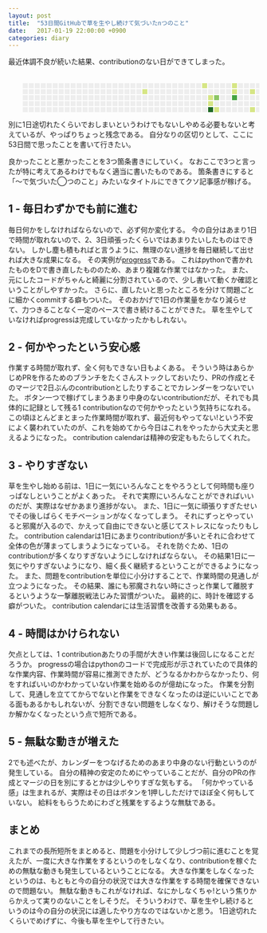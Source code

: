 ```yaml
---
layout: post
title:  "53日間GitHubで草を生やし続けて気づいたnつのこと"
date:   2017-01-19 22:00:00 +0900
categories: diary
---
```


最近体調不良が続いた結果、contributionのない日ができてしまった。

<svg width="676" height="104" class="js-calendar-graph-svg">
  <g transform="translate(16, 20)">
      <g transform="translate(0, 0)">
          <rect class="day" width="10" height="10" x="13" y="0" fill="#eeeeee" data-count="0" data-date="2016-01-17"></rect>
          <rect class="day" width="10" height="10" x="13" y="12" fill="#eeeeee" data-count="0" data-date="2016-01-18"></rect>
          <rect class="day" width="10" height="10" x="13" y="24" fill="#eeeeee" data-count="0" data-date="2016-01-19"></rect>
          <rect class="day" width="10" height="10" x="13" y="36" fill="#eeeeee" data-count="0" data-date="2016-01-20"></rect>
          <rect class="day" width="10" height="10" x="13" y="48" fill="#eeeeee" data-count="0" data-date="2016-01-21"></rect>
          <rect class="day" width="10" height="10" x="13" y="60" fill="#eeeeee" data-count="0" data-date="2016-01-22"></rect>
          <rect class="day" width="10" height="10" x="13" y="72" fill="#eeeeee" data-count="0" data-date="2016-01-23"></rect>
      </g>
      <g transform="translate(13, 0)">
          <rect class="day" width="10" height="10" x="12" y="0" fill="#eeeeee" data-count="0" data-date="2016-01-24"></rect>
          <rect class="day" width="10" height="10" x="12" y="12" fill="#eeeeee" data-count="0" data-date="2016-01-25"></rect>
          <rect class="day" width="10" height="10" x="12" y="24" fill="#eeeeee" data-count="0" data-date="2016-01-26"></rect>
          <rect class="day" width="10" height="10" x="12" y="36" fill="#eeeeee" data-count="0" data-date="2016-01-27"></rect>
          <rect class="day" width="10" height="10" x="12" y="48" fill="#eeeeee" data-count="0" data-date="2016-01-28"></rect>
          <rect class="day" width="10" height="10" x="12" y="60" fill="#eeeeee" data-count="0" data-date="2016-01-29"></rect>
          <rect class="day" width="10" height="10" x="12" y="72" fill="#eeeeee" data-count="0" data-date="2016-01-30"></rect>
      </g>
      <g transform="translate(26, 0)">
          <rect class="day" width="10" height="10" x="11" y="0" fill="#eeeeee" data-count="0" data-date="2016-01-31"></rect>
          <rect class="day" width="10" height="10" x="11" y="12" fill="#eeeeee" data-count="0" data-date="2016-02-01"></rect>
          <rect class="day" width="10" height="10" x="11" y="24" fill="#eeeeee" data-count="0" data-date="2016-02-02"></rect>
          <rect class="day" width="10" height="10" x="11" y="36" fill="#eeeeee" data-count="0" data-date="2016-02-03"></rect>
          <rect class="day" width="10" height="10" x="11" y="48" fill="#eeeeee" data-count="0" data-date="2016-02-04"></rect>
          <rect class="day" width="10" height="10" x="11" y="60" fill="#eeeeee" data-count="0" data-date="2016-02-05"></rect>
          <rect class="day" width="10" height="10" x="11" y="72" fill="#eeeeee" data-count="0" data-date="2016-02-06"></rect>
      </g>
      <g transform="translate(39, 0)">
          <rect class="day" width="10" height="10" x="10" y="0" fill="#eeeeee" data-count="0" data-date="2016-02-07"></rect>
          <rect class="day" width="10" height="10" x="10" y="12" fill="#eeeeee" data-count="0" data-date="2016-02-08"></rect>
          <rect class="day" width="10" height="10" x="10" y="24" fill="#eeeeee" data-count="0" data-date="2016-02-09"></rect>
          <rect class="day" width="10" height="10" x="10" y="36" fill="#eeeeee" data-count="0" data-date="2016-02-10"></rect>
          <rect class="day" width="10" height="10" x="10" y="48" fill="#eeeeee" data-count="0" data-date="2016-02-11"></rect>
          <rect class="day" width="10" height="10" x="10" y="60" fill="#eeeeee" data-count="0" data-date="2016-02-12"></rect>
          <rect class="day" width="10" height="10" x="10" y="72" fill="#eeeeee" data-count="0" data-date="2016-02-13"></rect>
      </g>
      <g transform="translate(52, 0)">
          <rect class="day" width="10" height="10" x="9" y="0" fill="#eeeeee" data-count="0" data-date="2016-02-14"></rect>
          <rect class="day" width="10" height="10" x="9" y="12" fill="#eeeeee" data-count="0" data-date="2016-02-15"></rect>
          <rect class="day" width="10" height="10" x="9" y="24" fill="#eeeeee" data-count="0" data-date="2016-02-16"></rect>
          <rect class="day" width="10" height="10" x="9" y="36" fill="#eeeeee" data-count="0" data-date="2016-02-17"></rect>
          <rect class="day" width="10" height="10" x="9" y="48" fill="#eeeeee" data-count="0" data-date="2016-02-18"></rect>
          <rect class="day" width="10" height="10" x="9" y="60" fill="#eeeeee" data-count="0" data-date="2016-02-19"></rect>
          <rect class="day" width="10" height="10" x="9" y="72" fill="#eeeeee" data-count="0" data-date="2016-02-20"></rect>
      </g>
      <g transform="translate(65, 0)">
          <rect class="day" width="10" height="10" x="8" y="0" fill="#eeeeee" data-count="0" data-date="2016-02-21"></rect>
          <rect class="day" width="10" height="10" x="8" y="12" fill="#eeeeee" data-count="0" data-date="2016-02-22"></rect>
          <rect class="day" width="10" height="10" x="8" y="24" fill="#eeeeee" data-count="0" data-date="2016-02-23"></rect>
          <rect class="day" width="10" height="10" x="8" y="36" fill="#eeeeee" data-count="0" data-date="2016-02-24"></rect>
          <rect class="day" width="10" height="10" x="8" y="48" fill="#eeeeee" data-count="0" data-date="2016-02-25"></rect>
          <rect class="day" width="10" height="10" x="8" y="60" fill="#eeeeee" data-count="0" data-date="2016-02-26"></rect>
          <rect class="day" width="10" height="10" x="8" y="72" fill="#eeeeee" data-count="0" data-date="2016-02-27"></rect>
      </g>
      <g transform="translate(78, 0)">
          <rect class="day" width="10" height="10" x="7" y="0" fill="#eeeeee" data-count="0" data-date="2016-02-28"></rect>
          <rect class="day" width="10" height="10" x="7" y="12" fill="#eeeeee" data-count="0" data-date="2016-02-29"></rect>
          <rect class="day" width="10" height="10" x="7" y="24" fill="#eeeeee" data-count="0" data-date="2016-03-01"></rect>
          <rect class="day" width="10" height="10" x="7" y="36" fill="#eeeeee" data-count="0" data-date="2016-03-02"></rect>
          <rect class="day" width="10" height="10" x="7" y="48" fill="#eeeeee" data-count="0" data-date="2016-03-03"></rect>
          <rect class="day" width="10" height="10" x="7" y="60" fill="#eeeeee" data-count="0" data-date="2016-03-04"></rect>
          <rect class="day" width="10" height="10" x="7" y="72" fill="#eeeeee" data-count="0" data-date="2016-03-05"></rect>
      </g>
      <g transform="translate(91, 0)">
          <rect class="day" width="10" height="10" x="6" y="0" fill="#eeeeee" data-count="0" data-date="2016-03-06"></rect>
          <rect class="day" width="10" height="10" x="6" y="12" fill="#eeeeee" data-count="0" data-date="2016-03-07"></rect>
          <rect class="day" width="10" height="10" x="6" y="24" fill="#eeeeee" data-count="0" data-date="2016-03-08"></rect>
          <rect class="day" width="10" height="10" x="6" y="36" fill="#eeeeee" data-count="0" data-date="2016-03-09"></rect>
          <rect class="day" width="10" height="10" x="6" y="48" fill="#eeeeee" data-count="0" data-date="2016-03-10"></rect>
          <rect class="day" width="10" height="10" x="6" y="60" fill="#eeeeee" data-count="0" data-date="2016-03-11"></rect>
          <rect class="day" width="10" height="10" x="6" y="72" fill="#eeeeee" data-count="0" data-date="2016-03-12"></rect>
      </g>
      <g transform="translate(104, 0)">
          <rect class="day" width="10" height="10" x="5" y="0" fill="#eeeeee" data-count="0" data-date="2016-03-13"></rect>
          <rect class="day" width="10" height="10" x="5" y="12" fill="#eeeeee" data-count="0" data-date="2016-03-14"></rect>
          <rect class="day" width="10" height="10" x="5" y="24" fill="#eeeeee" data-count="0" data-date="2016-03-15"></rect>
          <rect class="day" width="10" height="10" x="5" y="36" fill="#eeeeee" data-count="0" data-date="2016-03-16"></rect>
          <rect class="day" width="10" height="10" x="5" y="48" fill="#eeeeee" data-count="0" data-date="2016-03-17"></rect>
          <rect class="day" width="10" height="10" x="5" y="60" fill="#eeeeee" data-count="0" data-date="2016-03-18"></rect>
          <rect class="day" width="10" height="10" x="5" y="72" fill="#eeeeee" data-count="0" data-date="2016-03-19"></rect>
      </g>
      <g transform="translate(117, 0)">
          <rect class="day" width="10" height="10" x="4" y="0" fill="#eeeeee" data-count="0" data-date="2016-03-20"></rect>
          <rect class="day" width="10" height="10" x="4" y="12" fill="#eeeeee" data-count="0" data-date="2016-03-21"></rect>
          <rect class="day" width="10" height="10" x="4" y="24" fill="#eeeeee" data-count="0" data-date="2016-03-22"></rect>
          <rect class="day" width="10" height="10" x="4" y="36" fill="#eeeeee" data-count="0" data-date="2016-03-23"></rect>
          <rect class="day" width="10" height="10" x="4" y="48" fill="#eeeeee" data-count="0" data-date="2016-03-24"></rect>
          <rect class="day" width="10" height="10" x="4" y="60" fill="#eeeeee" data-count="0" data-date="2016-03-25"></rect>
          <rect class="day" width="10" height="10" x="4" y="72" fill="#eeeeee" data-count="0" data-date="2016-03-26"></rect>
      </g>
      <g transform="translate(130, 0)">
          <rect class="day" width="10" height="10" x="3" y="0" fill="#eeeeee" data-count="0" data-date="2016-03-27"></rect>
          <rect class="day" width="10" height="10" x="3" y="12" fill="#eeeeee" data-count="0" data-date="2016-03-28"></rect>
          <rect class="day" width="10" height="10" x="3" y="24" fill="#eeeeee" data-count="0" data-date="2016-03-29"></rect>
          <rect class="day" width="10" height="10" x="3" y="36" fill="#eeeeee" data-count="0" data-date="2016-03-30"></rect>
          <rect class="day" width="10" height="10" x="3" y="48" fill="#eeeeee" data-count="0" data-date="2016-03-31"></rect>
          <rect class="day" width="10" height="10" x="3" y="60" fill="#eeeeee" data-count="0" data-date="2016-04-01"></rect>
          <rect class="day" width="10" height="10" x="3" y="72" fill="#eeeeee" data-count="0" data-date="2016-04-02"></rect>
      </g>
      <g transform="translate(143, 0)">
          <rect class="day" width="10" height="10" x="2" y="0" fill="#eeeeee" data-count="0" data-date="2016-04-03"></rect>
          <rect class="day" width="10" height="10" x="2" y="12" fill="#eeeeee" data-count="0" data-date="2016-04-04"></rect>
          <rect class="day" width="10" height="10" x="2" y="24" fill="#eeeeee" data-count="0" data-date="2016-04-05"></rect>
          <rect class="day" width="10" height="10" x="2" y="36" fill="#eeeeee" data-count="0" data-date="2016-04-06"></rect>
          <rect class="day" width="10" height="10" x="2" y="48" fill="#eeeeee" data-count="0" data-date="2016-04-07"></rect>
          <rect class="day" width="10" height="10" x="2" y="60" fill="#eeeeee" data-count="0" data-date="2016-04-08"></rect>
          <rect class="day" width="10" height="10" x="2" y="72" fill="#eeeeee" data-count="0" data-date="2016-04-09"></rect>
      </g>
      <g transform="translate(156, 0)">
          <rect class="day" width="10" height="10" x="1" y="0" fill="#eeeeee" data-count="0" data-date="2016-04-10"></rect>
          <rect class="day" width="10" height="10" x="1" y="12" fill="#eeeeee" data-count="0" data-date="2016-04-11"></rect>
          <rect class="day" width="10" height="10" x="1" y="24" fill="#eeeeee" data-count="0" data-date="2016-04-12"></rect>
          <rect class="day" width="10" height="10" x="1" y="36" fill="#eeeeee" data-count="0" data-date="2016-04-13"></rect>
          <rect class="day" width="10" height="10" x="1" y="48" fill="#eeeeee" data-count="0" data-date="2016-04-14"></rect>
          <rect class="day" width="10" height="10" x="1" y="60" fill="#eeeeee" data-count="0" data-date="2016-04-15"></rect>
          <rect class="day" width="10" height="10" x="1" y="72" fill="#eeeeee" data-count="0" data-date="2016-04-16"></rect>
      </g>
      <g transform="translate(169, 0)">
          <rect class="day" width="10" height="10" x="0" y="0" fill="#eeeeee" data-count="0" data-date="2016-04-17"></rect>
          <rect class="day" width="10" height="10" x="0" y="12" fill="#eeeeee" data-count="0" data-date="2016-04-18"></rect>
          <rect class="day" width="10" height="10" x="0" y="24" fill="#eeeeee" data-count="0" data-date="2016-04-19"></rect>
          <rect class="day" width="10" height="10" x="0" y="36" fill="#eeeeee" data-count="0" data-date="2016-04-20"></rect>
          <rect class="day" width="10" height="10" x="0" y="48" fill="#eeeeee" data-count="0" data-date="2016-04-21"></rect>
          <rect class="day" width="10" height="10" x="0" y="60" fill="#eeeeee" data-count="0" data-date="2016-04-22"></rect>
          <rect class="day" width="10" height="10" x="0" y="72" fill="#eeeeee" data-count="0" data-date="2016-04-23"></rect>
      </g>
      <g transform="translate(182, 0)">
          <rect class="day" width="10" height="10" x="-1" y="0" fill="#eeeeee" data-count="0" data-date="2016-04-24"></rect>
          <rect class="day" width="10" height="10" x="-1" y="12" fill="#eeeeee" data-count="0" data-date="2016-04-25"></rect>
          <rect class="day" width="10" height="10" x="-1" y="24" fill="#eeeeee" data-count="0" data-date="2016-04-26"></rect>
          <rect class="day" width="10" height="10" x="-1" y="36" fill="#eeeeee" data-count="0" data-date="2016-04-27"></rect>
          <rect class="day" width="10" height="10" x="-1" y="48" fill="#eeeeee" data-count="0" data-date="2016-04-28"></rect>
          <rect class="day" width="10" height="10" x="-1" y="60" fill="#eeeeee" data-count="0" data-date="2016-04-29"></rect>
          <rect class="day" width="10" height="10" x="-1" y="72" fill="#eeeeee" data-count="0" data-date="2016-04-30"></rect>
      </g>
      <g transform="translate(195, 0)">
          <rect class="day" width="10" height="10" x="-2" y="0" fill="#eeeeee" data-count="0" data-date="2016-05-01"></rect>
          <rect class="day" width="10" height="10" x="-2" y="12" fill="#eeeeee" data-count="0" data-date="2016-05-02"></rect>
          <rect class="day" width="10" height="10" x="-2" y="24" fill="#eeeeee" data-count="0" data-date="2016-05-03"></rect>
          <rect class="day" width="10" height="10" x="-2" y="36" fill="#eeeeee" data-count="0" data-date="2016-05-04"></rect>
          <rect class="day" width="10" height="10" x="-2" y="48" fill="#eeeeee" data-count="0" data-date="2016-05-05"></rect>
          <rect class="day" width="10" height="10" x="-2" y="60" fill="#eeeeee" data-count="0" data-date="2016-05-06"></rect>
          <rect class="day" width="10" height="10" x="-2" y="72" fill="#eeeeee" data-count="0" data-date="2016-05-07"></rect>
      </g>
      <g transform="translate(208, 0)">
          <rect class="day" width="10" height="10" x="-3" y="0" fill="#eeeeee" data-count="0" data-date="2016-05-08"></rect>
          <rect class="day" width="10" height="10" x="-3" y="12" fill="#eeeeee" data-count="0" data-date="2016-05-09"></rect>
          <rect class="day" width="10" height="10" x="-3" y="24" fill="#eeeeee" data-count="0" data-date="2016-05-10"></rect>
          <rect class="day" width="10" height="10" x="-3" y="36" fill="#eeeeee" data-count="0" data-date="2016-05-11"></rect>
          <rect class="day" width="10" height="10" x="-3" y="48" fill="#eeeeee" data-count="0" data-date="2016-05-12"></rect>
          <rect class="day" width="10" height="10" x="-3" y="60" fill="#eeeeee" data-count="0" data-date="2016-05-13"></rect>
          <rect class="day" width="10" height="10" x="-3" y="72" fill="#eeeeee" data-count="0" data-date="2016-05-14"></rect>
      </g>
      <g transform="translate(221, 0)">
          <rect class="day" width="10" height="10" x="-4" y="0" fill="#eeeeee" data-count="0" data-date="2016-05-15"></rect>
          <rect class="day" width="10" height="10" x="-4" y="12" fill="#eeeeee" data-count="0" data-date="2016-05-16"></rect>
          <rect class="day" width="10" height="10" x="-4" y="24" fill="#eeeeee" data-count="0" data-date="2016-05-17"></rect>
          <rect class="day" width="10" height="10" x="-4" y="36" fill="#eeeeee" data-count="0" data-date="2016-05-18"></rect>
          <rect class="day" width="10" height="10" x="-4" y="48" fill="#eeeeee" data-count="0" data-date="2016-05-19"></rect>
          <rect class="day" width="10" height="10" x="-4" y="60" fill="#eeeeee" data-count="0" data-date="2016-05-20"></rect>
          <rect class="day" width="10" height="10" x="-4" y="72" fill="#eeeeee" data-count="0" data-date="2016-05-21"></rect>
      </g>
      <g transform="translate(234, 0)">
          <rect class="day" width="10" height="10" x="-5" y="0" fill="#eeeeee" data-count="0" data-date="2016-05-22"></rect>
          <rect class="day" width="10" height="10" x="-5" y="12" fill="#eeeeee" data-count="0" data-date="2016-05-23"></rect>
          <rect class="day" width="10" height="10" x="-5" y="24" fill="#eeeeee" data-count="0" data-date="2016-05-24"></rect>
          <rect class="day" width="10" height="10" x="-5" y="36" fill="#eeeeee" data-count="0" data-date="2016-05-25"></rect>
          <rect class="day" width="10" height="10" x="-5" y="48" fill="#eeeeee" data-count="0" data-date="2016-05-26"></rect>
          <rect class="day" width="10" height="10" x="-5" y="60" fill="#eeeeee" data-count="0" data-date="2016-05-27"></rect>
          <rect class="day" width="10" height="10" x="-5" y="72" fill="#eeeeee" data-count="0" data-date="2016-05-28"></rect>
      </g>
      <g transform="translate(247, 0)">
          <rect class="day" width="10" height="10" x="-6" y="0" fill="#eeeeee" data-count="0" data-date="2016-05-29"></rect>
          <rect class="day" width="10" height="10" x="-6" y="12" fill="#eeeeee" data-count="0" data-date="2016-05-30"></rect>
          <rect class="day" width="10" height="10" x="-6" y="24" fill="#eeeeee" data-count="0" data-date="2016-05-31"></rect>
          <rect class="day" width="10" height="10" x="-6" y="36" fill="#eeeeee" data-count="0" data-date="2016-06-01"></rect>
          <rect class="day" width="10" height="10" x="-6" y="48" fill="#eeeeee" data-count="0" data-date="2016-06-02"></rect>
          <rect class="day" width="10" height="10" x="-6" y="60" fill="#eeeeee" data-count="0" data-date="2016-06-03"></rect>
          <rect class="day" width="10" height="10" x="-6" y="72" fill="#eeeeee" data-count="0" data-date="2016-06-04"></rect>
      </g>
      <g transform="translate(260, 0)">
          <rect class="day" width="10" height="10" x="-7" y="0" fill="#eeeeee" data-count="0" data-date="2016-06-05"></rect>
          <rect class="day" width="10" height="10" x="-7" y="12" fill="#d6e685" data-count="2" data-date="2016-06-06"></rect>
          <rect class="day" width="10" height="10" x="-7" y="24" fill="#eeeeee" data-count="0" data-date="2016-06-07"></rect>
          <rect class="day" width="10" height="10" x="-7" y="36" fill="#eeeeee" data-count="0" data-date="2016-06-08"></rect>
          <rect class="day" width="10" height="10" x="-7" y="48" fill="#eeeeee" data-count="0" data-date="2016-06-09"></rect>
          <rect class="day" width="10" height="10" x="-7" y="60" fill="#eeeeee" data-count="0" data-date="2016-06-10"></rect>
          <rect class="day" width="10" height="10" x="-7" y="72" fill="#eeeeee" data-count="0" data-date="2016-06-11"></rect>
      </g>
      <g transform="translate(273, 0)">
          <rect class="day" width="10" height="10" x="-8" y="0" fill="#eeeeee" data-count="0" data-date="2016-06-12"></rect>
          <rect class="day" width="10" height="10" x="-8" y="12" fill="#eeeeee" data-count="0" data-date="2016-06-13"></rect>
          <rect class="day" width="10" height="10" x="-8" y="24" fill="#eeeeee" data-count="0" data-date="2016-06-14"></rect>
          <rect class="day" width="10" height="10" x="-8" y="36" fill="#eeeeee" data-count="0" data-date="2016-06-15"></rect>
          <rect class="day" width="10" height="10" x="-8" y="48" fill="#eeeeee" data-count="0" data-date="2016-06-16"></rect>
          <rect class="day" width="10" height="10" x="-8" y="60" fill="#eeeeee" data-count="0" data-date="2016-06-17"></rect>
          <rect class="day" width="10" height="10" x="-8" y="72" fill="#eeeeee" data-count="0" data-date="2016-06-18"></rect>
      </g>
      <g transform="translate(286, 0)">
          <rect class="day" width="10" height="10" x="-9" y="0" fill="#eeeeee" data-count="0" data-date="2016-06-19"></rect>
          <rect class="day" width="10" height="10" x="-9" y="12" fill="#eeeeee" data-count="0" data-date="2016-06-20"></rect>
          <rect class="day" width="10" height="10" x="-9" y="24" fill="#eeeeee" data-count="0" data-date="2016-06-21"></rect>
          <rect class="day" width="10" height="10" x="-9" y="36" fill="#eeeeee" data-count="0" data-date="2016-06-22"></rect>
          <rect class="day" width="10" height="10" x="-9" y="48" fill="#eeeeee" data-count="0" data-date="2016-06-23"></rect>
          <rect class="day" width="10" height="10" x="-9" y="60" fill="#eeeeee" data-count="0" data-date="2016-06-24"></rect>
          <rect class="day" width="10" height="10" x="-9" y="72" fill="#eeeeee" data-count="0" data-date="2016-06-25"></rect>
      </g>
      <g transform="translate(299, 0)">
          <rect class="day" width="10" height="10" x="-10" y="0" fill="#eeeeee" data-count="0" data-date="2016-06-26"></rect>
          <rect class="day" width="10" height="10" x="-10" y="12" fill="#eeeeee" data-count="0" data-date="2016-06-27"></rect>
          <rect class="day" width="10" height="10" x="-10" y="24" fill="#eeeeee" data-count="0" data-date="2016-06-28"></rect>
          <rect class="day" width="10" height="10" x="-10" y="36" fill="#eeeeee" data-count="0" data-date="2016-06-29"></rect>
          <rect class="day" width="10" height="10" x="-10" y="48" fill="#eeeeee" data-count="0" data-date="2016-06-30"></rect>
          <rect class="day" width="10" height="10" x="-10" y="60" fill="#eeeeee" data-count="0" data-date="2016-07-01"></rect>
          <rect class="day" width="10" height="10" x="-10" y="72" fill="#eeeeee" data-count="0" data-date="2016-07-02"></rect>
      </g>
      <g transform="translate(312, 0)">
          <rect class="day" width="10" height="10" x="-11" y="0" fill="#eeeeee" data-count="0" data-date="2016-07-03"></rect>
          <rect class="day" width="10" height="10" x="-11" y="12" fill="#eeeeee" data-count="0" data-date="2016-07-04"></rect>
          <rect class="day" width="10" height="10" x="-11" y="24" fill="#eeeeee" data-count="0" data-date="2016-07-05"></rect>
          <rect class="day" width="10" height="10" x="-11" y="36" fill="#eeeeee" data-count="0" data-date="2016-07-06"></rect>
          <rect class="day" width="10" height="10" x="-11" y="48" fill="#eeeeee" data-count="0" data-date="2016-07-07"></rect>
          <rect class="day" width="10" height="10" x="-11" y="60" fill="#eeeeee" data-count="0" data-date="2016-07-08"></rect>
          <rect class="day" width="10" height="10" x="-11" y="72" fill="#eeeeee" data-count="0" data-date="2016-07-09"></rect>
      </g>
      <g transform="translate(325, 0)">
          <rect class="day" width="10" height="10" x="-12" y="0" fill="#eeeeee" data-count="0" data-date="2016-07-10"></rect>
          <rect class="day" width="10" height="10" x="-12" y="12" fill="#eeeeee" data-count="0" data-date="2016-07-11"></rect>
          <rect class="day" width="10" height="10" x="-12" y="24" fill="#eeeeee" data-count="0" data-date="2016-07-12"></rect>
          <rect class="day" width="10" height="10" x="-12" y="36" fill="#eeeeee" data-count="0" data-date="2016-07-13"></rect>
          <rect class="day" width="10" height="10" x="-12" y="48" fill="#eeeeee" data-count="0" data-date="2016-07-14"></rect>
          <rect class="day" width="10" height="10" x="-12" y="60" fill="#eeeeee" data-count="0" data-date="2016-07-15"></rect>
          <rect class="day" width="10" height="10" x="-12" y="72" fill="#eeeeee" data-count="0" data-date="2016-07-16"></rect>
      </g>
      <g transform="translate(338, 0)">
          <rect class="day" width="10" height="10" x="-13" y="0" fill="#eeeeee" data-count="0" data-date="2016-07-17"></rect>
          <rect class="day" width="10" height="10" x="-13" y="12" fill="#eeeeee" data-count="0" data-date="2016-07-18"></rect>
          <rect class="day" width="10" height="10" x="-13" y="24" fill="#eeeeee" data-count="0" data-date="2016-07-19"></rect>
          <rect class="day" width="10" height="10" x="-13" y="36" fill="#eeeeee" data-count="0" data-date="2016-07-20"></rect>
          <rect class="day" width="10" height="10" x="-13" y="48" fill="#eeeeee" data-count="0" data-date="2016-07-21"></rect>
          <rect class="day" width="10" height="10" x="-13" y="60" fill="#eeeeee" data-count="0" data-date="2016-07-22"></rect>
          <rect class="day" width="10" height="10" x="-13" y="72" fill="#eeeeee" data-count="0" data-date="2016-07-23"></rect>
      </g>
      <g transform="translate(351, 0)">
          <rect class="day" width="10" height="10" x="-14" y="0" fill="#eeeeee" data-count="0" data-date="2016-07-24"></rect>
          <rect class="day" width="10" height="10" x="-14" y="12" fill="#eeeeee" data-count="0" data-date="2016-07-25"></rect>
          <rect class="day" width="10" height="10" x="-14" y="24" fill="#eeeeee" data-count="0" data-date="2016-07-26"></rect>
          <rect class="day" width="10" height="10" x="-14" y="36" fill="#eeeeee" data-count="0" data-date="2016-07-27"></rect>
          <rect class="day" width="10" height="10" x="-14" y="48" fill="#eeeeee" data-count="0" data-date="2016-07-28"></rect>
          <rect class="day" width="10" height="10" x="-14" y="60" fill="#eeeeee" data-count="0" data-date="2016-07-29"></rect>
          <rect class="day" width="10" height="10" x="-14" y="72" fill="#eeeeee" data-count="0" data-date="2016-07-30"></rect>
      </g>
      <g transform="translate(364, 0)">
          <rect class="day" width="10" height="10" x="-15" y="0" fill="#eeeeee" data-count="0" data-date="2016-07-31"></rect>
          <rect class="day" width="10" height="10" x="-15" y="12" fill="#eeeeee" data-count="0" data-date="2016-08-01"></rect>
          <rect class="day" width="10" height="10" x="-15" y="24" fill="#eeeeee" data-count="0" data-date="2016-08-02"></rect>
          <rect class="day" width="10" height="10" x="-15" y="36" fill="#eeeeee" data-count="0" data-date="2016-08-03"></rect>
          <rect class="day" width="10" height="10" x="-15" y="48" fill="#eeeeee" data-count="0" data-date="2016-08-04"></rect>
          <rect class="day" width="10" height="10" x="-15" y="60" fill="#eeeeee" data-count="0" data-date="2016-08-05"></rect>
          <rect class="day" width="10" height="10" x="-15" y="72" fill="#eeeeee" data-count="0" data-date="2016-08-06"></rect>
      </g>
      <g transform="translate(377, 0)">
          <rect class="day" width="10" height="10" x="-16" y="0" fill="#eeeeee" data-count="0" data-date="2016-08-07"></rect>
          <rect class="day" width="10" height="10" x="-16" y="12" fill="#eeeeee" data-count="0" data-date="2016-08-08"></rect>
          <rect class="day" width="10" height="10" x="-16" y="24" fill="#eeeeee" data-count="0" data-date="2016-08-09"></rect>
          <rect class="day" width="10" height="10" x="-16" y="36" fill="#eeeeee" data-count="0" data-date="2016-08-10"></rect>
          <rect class="day" width="10" height="10" x="-16" y="48" fill="#eeeeee" data-count="0" data-date="2016-08-11"></rect>
          <rect class="day" width="10" height="10" x="-16" y="60" fill="#8cc665" data-count="4" data-date="2016-08-12"></rect>
          <rect class="day" width="10" height="10" x="-16" y="72" fill="#eeeeee" data-count="0" data-date="2016-08-13"></rect>
      </g>
      <g transform="translate(390, 0)">
          <rect class="day" width="10" height="10" x="-17" y="0" fill="#d6e685" data-count="2" data-date="2016-08-14"></rect>
          <rect class="day" width="10" height="10" x="-17" y="12" fill="#eeeeee" data-count="0" data-date="2016-08-15"></rect>
          <rect class="day" width="10" height="10" x="-17" y="24" fill="#eeeeee" data-count="0" data-date="2016-08-16"></rect>
          <rect class="day" width="10" height="10" x="-17" y="36" fill="#eeeeee" data-count="0" data-date="2016-08-17"></rect>
          <rect class="day" width="10" height="10" x="-17" y="48" fill="#eeeeee" data-count="0" data-date="2016-08-18"></rect>
          <rect class="day" width="10" height="10" x="-17" y="60" fill="#eeeeee" data-count="0" data-date="2016-08-19"></rect>
          <rect class="day" width="10" height="10" x="-17" y="72" fill="#eeeeee" data-count="0" data-date="2016-08-20"></rect>
      </g>
      <g transform="translate(403, 0)">
          <rect class="day" width="10" height="10" x="-18" y="0" fill="#eeeeee" data-count="0" data-date="2016-08-21"></rect>
          <rect class="day" width="10" height="10" x="-18" y="12" fill="#eeeeee" data-count="0" data-date="2016-08-22"></rect>
          <rect class="day" width="10" height="10" x="-18" y="24" fill="#d6e685" data-count="1" data-date="2016-08-23"></rect>
          <rect class="day" width="10" height="10" x="-18" y="36" fill="#d6e685" data-count="1" data-date="2016-08-24"></rect>
          <rect class="day" width="10" height="10" x="-18" y="48" fill="#1e6823" data-count="8" data-date="2016-08-25"></rect>
          <rect class="day" width="10" height="10" x="-18" y="60" fill="#eeeeee" data-count="0" data-date="2016-08-26"></rect>
          <rect class="day" width="10" height="10" x="-18" y="72" fill="#eeeeee" data-count="0" data-date="2016-08-27"></rect>
      </g>
      <g transform="translate(416, 0)">
          <rect class="day" width="10" height="10" x="-19" y="0" fill="#eeeeee" data-count="0" data-date="2016-08-28"></rect>
          <rect class="day" width="10" height="10" x="-19" y="12" fill="#eeeeee" data-count="0" data-date="2016-08-29"></rect>
          <rect class="day" width="10" height="10" x="-19" y="24" fill="#8cc665" data-count="4" data-date="2016-08-30"></rect>
          <rect class="day" width="10" height="10" x="-19" y="36" fill="#eeeeee" data-count="0" data-date="2016-08-31"></rect>
          <rect class="day" width="10" height="10" x="-19" y="48" fill="#d6e685" data-count="2" data-date="2016-09-01"></rect>
          <rect class="day" width="10" height="10" x="-19" y="60" fill="#eeeeee" data-count="0" data-date="2016-09-02"></rect>
          <rect class="day" width="10" height="10" x="-19" y="72" fill="#8cc665" data-count="3" data-date="2016-09-03"></rect>
      </g>
      <g transform="translate(429, 0)">
          <rect class="day" width="10" height="10" x="-20" y="0" fill="#eeeeee" data-count="0" data-date="2016-09-04"></rect>
          <rect class="day" width="10" height="10" x="-20" y="12" fill="#eeeeee" data-count="0" data-date="2016-09-05"></rect>
          <rect class="day" width="10" height="10" x="-20" y="24" fill="#eeeeee" data-count="0" data-date="2016-09-06"></rect>
          <rect class="day" width="10" height="10" x="-20" y="36" fill="#eeeeee" data-count="0" data-date="2016-09-07"></rect>
          <rect class="day" width="10" height="10" x="-20" y="48" fill="#eeeeee" data-count="0" data-date="2016-09-08"></rect>
          <rect class="day" width="10" height="10" x="-20" y="60" fill="#d6e685" data-count="1" data-date="2016-09-09"></rect>
          <rect class="day" width="10" height="10" x="-20" y="72" fill="#eeeeee" data-count="0" data-date="2016-09-10"></rect>
      </g>
      <g transform="translate(442, 0)">
          <rect class="day" width="10" height="10" x="-21" y="0" fill="#eeeeee" data-count="0" data-date="2016-09-11"></rect>
          <rect class="day" width="10" height="10" x="-21" y="12" fill="#eeeeee" data-count="0" data-date="2016-09-12"></rect>
          <rect class="day" width="10" height="10" x="-21" y="24" fill="#eeeeee" data-count="0" data-date="2016-09-13"></rect>
          <rect class="day" width="10" height="10" x="-21" y="36" fill="#eeeeee" data-count="0" data-date="2016-09-14"></rect>
          <rect class="day" width="10" height="10" x="-21" y="48" fill="#eeeeee" data-count="0" data-date="2016-09-15"></rect>
          <rect class="day" width="10" height="10" x="-21" y="60" fill="#eeeeee" data-count="0" data-date="2016-09-16"></rect>
          <rect class="day" width="10" height="10" x="-21" y="72" fill="#d6e685" data-count="2" data-date="2016-09-17"></rect>
      </g>
      <g transform="translate(455, 0)">
          <rect class="day" width="10" height="10" x="-22" y="0" fill="#d6e685" data-count="1" data-date="2016-09-18"></rect>
          <rect class="day" width="10" height="10" x="-22" y="12" fill="#d6e685" data-count="1" data-date="2016-09-19"></rect>
          <rect class="day" width="10" height="10" x="-22" y="24" fill="#44a340" data-count="7" data-date="2016-09-20"></rect>
          <rect class="day" width="10" height="10" x="-22" y="36" fill="#eeeeee" data-count="0" data-date="2016-09-21"></rect>
          <rect class="day" width="10" height="10" x="-22" y="48" fill="#eeeeee" data-count="0" data-date="2016-09-22"></rect>
          <rect class="day" width="10" height="10" x="-22" y="60" fill="#eeeeee" data-count="0" data-date="2016-09-23"></rect>
          <rect class="day" width="10" height="10" x="-22" y="72" fill="#eeeeee" data-count="0" data-date="2016-09-24"></rect>
      </g>
      <g transform="translate(468, 0)">
          <rect class="day" width="10" height="10" x="-23" y="0" fill="#eeeeee" data-count="0" data-date="2016-09-25"></rect>
          <rect class="day" width="10" height="10" x="-23" y="12" fill="#eeeeee" data-count="0" data-date="2016-09-26"></rect>
          <rect class="day" width="10" height="10" x="-23" y="24" fill="#eeeeee" data-count="0" data-date="2016-09-27"></rect>
          <rect class="day" width="10" height="10" x="-23" y="36" fill="#eeeeee" data-count="0" data-date="2016-09-28"></rect>
          <rect class="day" width="10" height="10" x="-23" y="48" fill="#eeeeee" data-count="0" data-date="2016-09-29"></rect>
          <rect class="day" width="10" height="10" x="-23" y="60" fill="#eeeeee" data-count="0" data-date="2016-09-30"></rect>
          <rect class="day" width="10" height="10" x="-23" y="72" fill="#eeeeee" data-count="0" data-date="2016-10-01"></rect>
      </g>
      <g transform="translate(481, 0)">
          <rect class="day" width="10" height="10" x="-24" y="0" fill="#eeeeee" data-count="0" data-date="2016-10-02"></rect>
          <rect class="day" width="10" height="10" x="-24" y="12" fill="#eeeeee" data-count="0" data-date="2016-10-03"></rect>
          <rect class="day" width="10" height="10" x="-24" y="24" fill="#eeeeee" data-count="0" data-date="2016-10-04"></rect>
          <rect class="day" width="10" height="10" x="-24" y="36" fill="#eeeeee" data-count="0" data-date="2016-10-05"></rect>
          <rect class="day" width="10" height="10" x="-24" y="48" fill="#eeeeee" data-count="0" data-date="2016-10-06"></rect>
          <rect class="day" width="10" height="10" x="-24" y="60" fill="#d6e685" data-count="2" data-date="2016-10-07"></rect>
          <rect class="day" width="10" height="10" x="-24" y="72" fill="#eeeeee" data-count="0" data-date="2016-10-08"></rect>
      </g>
      <g transform="translate(494, 0)">
          <rect class="day" width="10" height="10" x="-25" y="0" fill="#eeeeee" data-count="0" data-date="2016-10-09"></rect>
          <rect class="day" width="10" height="10" x="-25" y="12" fill="#d6e685" data-count="1" data-date="2016-10-10"></rect>
          <rect class="day" width="10" height="10" x="-25" y="24" fill="#eeeeee" data-count="0" data-date="2016-10-11"></rect>
          <rect class="day" width="10" height="10" x="-25" y="36" fill="#eeeeee" data-count="0" data-date="2016-10-12"></rect>
          <rect class="day" width="10" height="10" x="-25" y="48" fill="#d6e685" data-count="1" data-date="2016-10-13"></rect>
          <rect class="day" width="10" height="10" x="-25" y="60" fill="#44a340" data-count="6" data-date="2016-10-14"></rect>
          <rect class="day" width="10" height="10" x="-25" y="72" fill="#eeeeee" data-count="0" data-date="2016-10-15"></rect>
      </g>
      <g transform="translate(507, 0)">
          <rect class="day" width="10" height="10" x="-26" y="0" fill="#eeeeee" data-count="0" data-date="2016-10-16"></rect>
          <rect class="day" width="10" height="10" x="-26" y="12" fill="#eeeeee" data-count="0" data-date="2016-10-17"></rect>
          <rect class="day" width="10" height="10" x="-26" y="24" fill="#eeeeee" data-count="0" data-date="2016-10-18"></rect>
          <rect class="day" width="10" height="10" x="-26" y="36" fill="#eeeeee" data-count="0" data-date="2016-10-19"></rect>
          <rect class="day" width="10" height="10" x="-26" y="48" fill="#eeeeee" data-count="0" data-date="2016-10-20"></rect>
          <rect class="day" width="10" height="10" x="-26" y="60" fill="#eeeeee" data-count="0" data-date="2016-10-21"></rect>
          <rect class="day" width="10" height="10" x="-26" y="72" fill="#eeeeee" data-count="0" data-date="2016-10-22"></rect>
      </g>
      <g transform="translate(520, 0)">
          <rect class="day" width="10" height="10" x="-27" y="0" fill="#eeeeee" data-count="0" data-date="2016-10-23"></rect>
          <rect class="day" width="10" height="10" x="-27" y="12" fill="#d6e685" data-count="1" data-date="2016-10-24"></rect>
          <rect class="day" width="10" height="10" x="-27" y="24" fill="#eeeeee" data-count="0" data-date="2016-10-25"></rect>
          <rect class="day" width="10" height="10" x="-27" y="36" fill="#d6e685" data-count="1" data-date="2016-10-26"></rect>
          <rect class="day" width="10" height="10" x="-27" y="48" fill="#eeeeee" data-count="0" data-date="2016-10-27"></rect>
          <rect class="day" width="10" height="10" x="-27" y="60" fill="#eeeeee" data-count="0" data-date="2016-10-28"></rect>
          <rect class="day" width="10" height="10" x="-27" y="72" fill="#eeeeee" data-count="0" data-date="2016-10-29"></rect>
      </g>
      <g transform="translate(533, 0)">
          <rect class="day" width="10" height="10" x="-28" y="0" fill="#eeeeee" data-count="0" data-date="2016-10-30"></rect>
          <rect class="day" width="10" height="10" x="-28" y="12" fill="#eeeeee" data-count="0" data-date="2016-10-31"></rect>
          <rect class="day" width="10" height="10" x="-28" y="24" fill="#eeeeee" data-count="0" data-date="2016-11-01"></rect>
          <rect class="day" width="10" height="10" x="-28" y="36" fill="#eeeeee" data-count="0" data-date="2016-11-02"></rect>
          <rect class="day" width="10" height="10" x="-28" y="48" fill="#eeeeee" data-count="0" data-date="2016-11-03"></rect>
          <rect class="day" width="10" height="10" x="-28" y="60" fill="#eeeeee" data-count="0" data-date="2016-11-04"></rect>
          <rect class="day" width="10" height="10" x="-28" y="72" fill="#eeeeee" data-count="0" data-date="2016-11-05"></rect>
      </g>
      <g transform="translate(546, 0)">
          <rect class="day" width="10" height="10" x="-29" y="0" fill="#eeeeee" data-count="0" data-date="2016-11-06"></rect>
          <rect class="day" width="10" height="10" x="-29" y="12" fill="#eeeeee" data-count="0" data-date="2016-11-07"></rect>
          <rect class="day" width="10" height="10" x="-29" y="24" fill="#eeeeee" data-count="0" data-date="2016-11-08"></rect>
          <rect class="day" width="10" height="10" x="-29" y="36" fill="#eeeeee" data-count="0" data-date="2016-11-09"></rect>
          <rect class="day" width="10" height="10" x="-29" y="48" fill="#eeeeee" data-count="0" data-date="2016-11-10"></rect>
          <rect class="day" width="10" height="10" x="-29" y="60" fill="#eeeeee" data-count="0" data-date="2016-11-11"></rect>
          <rect class="day" width="10" height="10" x="-29" y="72" fill="#eeeeee" data-count="0" data-date="2016-11-12"></rect>
      </g>
      <g transform="translate(559, 0)">
          <rect class="day" width="10" height="10" x="-30" y="0" fill="#8cc665" data-count="5" data-date="2016-11-13"></rect>
          <rect class="day" width="10" height="10" x="-30" y="12" fill="#eeeeee" data-count="0" data-date="2016-11-14"></rect>
          <rect class="day" width="10" height="10" x="-30" y="24" fill="#eeeeee" data-count="0" data-date="2016-11-15"></rect>
          <rect class="day" width="10" height="10" x="-30" y="36" fill="#eeeeee" data-count="0" data-date="2016-11-16"></rect>
          <rect class="day" width="10" height="10" x="-30" y="48" fill="#eeeeee" data-count="0" data-date="2016-11-17"></rect>
          <rect class="day" width="10" height="10" x="-30" y="60" fill="#eeeeee" data-count="0" data-date="2016-11-18"></rect>
          <rect class="day" width="10" height="10" x="-30" y="72" fill="#eeeeee" data-count="0" data-date="2016-11-19"></rect>
      </g>
      <g transform="translate(572, 0)">
          <rect class="day" width="10" height="10" x="-31" y="0" fill="#eeeeee" data-count="0" data-date="2016-11-20"></rect>
          <rect class="day" width="10" height="10" x="-31" y="12" fill="#eeeeee" data-count="0" data-date="2016-11-21"></rect>
          <rect class="day" width="10" height="10" x="-31" y="24" fill="#eeeeee" data-count="0" data-date="2016-11-22"></rect>
          <rect class="day" width="10" height="10" x="-31" y="36" fill="#d6e685" data-count="1" data-date="2016-11-23"></rect>
          <rect class="day" width="10" height="10" x="-31" y="48" fill="#8cc665" data-count="3" data-date="2016-11-24"></rect>
          <rect class="day" width="10" height="10" x="-31" y="60" fill="#eeeeee" data-count="0" data-date="2016-11-25"></rect>
          <rect class="day" width="10" height="10" x="-31" y="72" fill="#d6e685" data-count="2" data-date="2016-11-26"></rect>
      </g>
      <g transform="translate(585, 0)">
          <rect class="day" width="10" height="10" x="-32" y="0" fill="#d6e685" data-count="1" data-date="2016-11-27"></rect>
          <rect class="day" width="10" height="10" x="-32" y="12" fill="#d6e685" data-count="1" data-date="2016-11-28"></rect>
          <rect class="day" width="10" height="10" x="-32" y="24" fill="#44a340" data-count="7" data-date="2016-11-29"></rect>
          <rect class="day" width="10" height="10" x="-32" y="36" fill="#8cc665" data-count="3" data-date="2016-11-30"></rect>
          <rect class="day" width="10" height="10" x="-32" y="48" fill="#8cc665" data-count="3" data-date="2016-12-01"></rect>
          <rect class="day" width="10" height="10" x="-32" y="60" fill="#44a340" data-count="6" data-date="2016-12-02"></rect>
          <rect class="day" width="10" height="10" x="-32" y="72" fill="#44a340" data-count="7" data-date="2016-12-03"></rect>
      </g>
      <g transform="translate(598, 0)">
          <rect class="day" width="10" height="10" x="-33" y="0" fill="#d6e685" data-count="2" data-date="2016-12-04"></rect>
          <rect class="day" width="10" height="10" x="-33" y="12" fill="#d6e685" data-count="1" data-date="2016-12-05"></rect>
          <rect class="day" width="10" height="10" x="-33" y="24" fill="#d6e685" data-count="2" data-date="2016-12-06"></rect>
          <rect class="day" width="10" height="10" x="-33" y="36" fill="#8cc665" data-count="3" data-date="2016-12-07"></rect>
          <rect class="day" width="10" height="10" x="-33" y="48" fill="#1e6823" data-count="13" data-date="2016-12-08"></rect>
          <rect class="day" width="10" height="10" x="-33" y="60" fill="#8cc665" data-count="4" data-date="2016-12-09"></rect>
          <rect class="day" width="10" height="10" x="-33" y="72" fill="#8cc665" data-count="3" data-date="2016-12-10"></rect>
      </g>
      <g transform="translate(611, 0)">
          <rect class="day" width="10" height="10" x="-34" y="0" fill="#1e6823" data-count="15" data-date="2016-12-11"></rect>
          <rect class="day" width="10" height="10" x="-34" y="12" fill="#d6e685" data-count="2" data-date="2016-12-12"></rect>
          <rect class="day" width="10" height="10" x="-34" y="24" fill="#8cc665" data-count="3" data-date="2016-12-13"></rect>
          <rect class="day" width="10" height="10" x="-34" y="36" fill="#8cc665" data-count="3" data-date="2016-12-14"></rect>
          <rect class="day" width="10" height="10" x="-34" y="48" fill="#d6e685" data-count="2" data-date="2016-12-15"></rect>
          <rect class="day" width="10" height="10" x="-34" y="60" fill="#d6e685" data-count="2" data-date="2016-12-16"></rect>
          <rect class="day" width="10" height="10" x="-34" y="72" fill="#1e6823" data-count="11" data-date="2016-12-17"></rect>
      </g>
      <g transform="translate(624, 0)">
          <rect class="day" width="10" height="10" x="-35" y="0" fill="#8cc665" data-count="4" data-date="2016-12-18"></rect>
          <rect class="day" width="10" height="10" x="-35" y="12" fill="#d6e685" data-count="1" data-date="2016-12-19"></rect>
          <rect class="day" width="10" height="10" x="-35" y="24" fill="#8cc665" data-count="3" data-date="2016-12-20"></rect>
          <rect class="day" width="10" height="10" x="-35" y="36" fill="#1e6823" data-count="8" data-date="2016-12-21"></rect>
          <rect class="day" width="10" height="10" x="-35" y="48" fill="#d6e685" data-count="2" data-date="2016-12-22"></rect>
          <rect class="day" width="10" height="10" x="-35" y="60" fill="#8cc665" data-count="3" data-date="2016-12-23"></rect>
          <rect class="day" width="10" height="10" x="-35" y="72" fill="#8cc665" data-count="3" data-date="2016-12-24"></rect>
      </g>
      <g transform="translate(637, 0)">
          <rect class="day" width="10" height="10" x="-36" y="0" fill="#8cc665" data-count="3" data-date="2016-12-25"></rect>
          <rect class="day" width="10" height="10" x="-36" y="12" fill="#8cc665" data-count="4" data-date="2016-12-26"></rect>
          <rect class="day" width="10" height="10" x="-36" y="24" fill="#8cc665" data-count="4" data-date="2016-12-27"></rect>
          <rect class="day" width="10" height="10" x="-36" y="36" fill="#44a340" data-count="6" data-date="2016-12-28"></rect>
          <rect class="day" width="10" height="10" x="-36" y="48" fill="#1e6823" data-count="13" data-date="2016-12-29"></rect>
          <rect class="day" width="10" height="10" x="-36" y="60" fill="#8cc665" data-count="3" data-date="2016-12-30"></rect>
          <rect class="day" width="10" height="10" x="-36" y="72" fill="#1e6823" data-count="9" data-date="2016-12-31"></rect>
      </g>
      <g transform="translate(650, 0)">
          <rect class="day" width="10" height="10" x="-37" y="0" fill="#1e6823" data-count="9" data-date="2017-01-01"></rect>
          <rect class="day" width="10" height="10" x="-37" y="12" fill="#8cc665" data-count="4" data-date="2017-01-02"></rect>
          <rect class="day" width="10" height="10" x="-37" y="24" fill="#44a340" data-count="6" data-date="2017-01-03"></rect>
          <rect class="day" width="10" height="10" x="-37" y="36" fill="#1e6823" data-count="10" data-date="2017-01-04"></rect>
          <rect class="day" width="10" height="10" x="-37" y="48" fill="#44a340" data-count="6" data-date="2017-01-05"></rect>
          <rect class="day" width="10" height="10" x="-37" y="60" fill="#1e6823" data-count="9" data-date="2017-01-06"></rect>
          <rect class="day" width="10" height="10" x="-37" y="72" fill="#1e6823" data-count="9" data-date="2017-01-07"></rect>
      </g>
      <g transform="translate(663, 0)">
          <rect class="day" width="10" height="10" x="-38" y="0" fill="#d6e685" data-count="1" data-date="2017-01-08"></rect>
          <rect class="day" width="10" height="10" x="-38" y="12" fill="#44a340" data-count="6" data-date="2017-01-09"></rect>
          <rect class="day" width="10" height="10" x="-38" y="24" fill="#1e6823" data-count="13" data-date="2017-01-10"></rect>
          <rect class="day" width="10" height="10" x="-38" y="36" fill="#1e6823" data-count="9" data-date="2017-01-11"></rect>
          <rect class="day" width="10" height="10" x="-38" y="48" fill="#44a340" data-count="7" data-date="2017-01-12"></rect>
          <rect class="day" width="10" height="10" x="-38" y="60" fill="#d6e685" data-count="2" data-date="2017-01-13"></rect>
          <rect class="day" width="10" height="10" x="-38" y="72" fill="#d6e685" data-count="1" data-date="2017-01-14"></rect>
      </g>
      <g transform="translate(676, 0)">
          <rect class="day" width="10" height="10" x="-39" y="0" fill="#8cc665" data-count="3" data-date="2017-01-15"></rect>
          <rect class="day" width="10" height="10" x="-39" y="12" fill="#d6e685" data-count="2" data-date="2017-01-16"></rect>
          <rect class="day" width="10" height="10" x="-39" y="24" fill="#d6e685" data-count="1" data-date="2017-01-17"></rect>
          <rect class="day" width="10" height="10" x="-39" y="36" fill="#eeeeee" data-count="0" data-date="2017-01-18"></rect>
          <rect class="day" width="10" height="10" x="-39" y="48" fill="#eeeeee" data-count="0" data-date="2017-01-19"></rect>
      </g>
  </g>
</svg>

別に1日途切れたくらいでおしまいというわけでもないしやめる必要もないと考えているが、やっぱりちょっと残念である。
自分なりの区切りとして、ここに53日間で思ったことを書いて行きたい。

良かったことと悪かったことを3つ箇条書きにしていく。
なおここで3つと言ったが特に考えてあるわけでもなく適当に書いたものである。
箇条書きにすると「〜で気づいた◯つのこと」みたいなタイトルにできてクソ記事感が稼げる。

## 1 - 毎日わずかでも前に進む
毎日何かをしなければならないので、必ず何か変化する。
今の自分はあまり1日で時間が取れないので、2、3日頑張ったくらいではあまりたいしたものはできない。
しかし塵も積もればと言うように、無理のない進捗を毎日継続して出せれば大きな成果になる。
その実例が[progress](https://github.com/kotet/progress)である。
これはpythonで書かれたものをDで書き直したもののため、あまり複雑な作業ではなかった。
また、元にしたコードがちゃんと綺麗に分割されているので、少し書いて動くか確認ということがしやすかった。
さらに、直したいと思ったところを分けて問題ごとに細かくcommitする癖もついた。
そのおかげで1日の作業量をかなり減らせて、力つきることなく一定のペースで書き続けることができた。
草を生やしていなければprogressは完成していなかったかもしれない。

## 2 - 何かやったという安心感
作業する時間が取れず、全く何もできない日もよくある。
そういう時はあらかじめPRを作るためのブランチをたくさんストックしておいたり、PRの作成とそのマージで2日ぶんのcontributionとしたりすることでカレンダーをつないでいた。
ボタン一つで稼げてしまうあまり中身のないcontributionだが、それでも具体的に記録として残る1 contributionなので何かやったという気持ちになれる。
この頃ほとんどまとまった作業時間が取れず、最近何もやってない!という不安によく襲われていたのが、これを始めてから今日はこれをやったから大丈夫と思えるようになった。
contribution calendarは精神の安定ももたらしてくれた。

## 3 - やりすぎない
草を生やし始める前は、1日に一気にいろんなことをやろうとして何時間も座りっぱなしということがよくあった。
それで実際にいろんなことができればいいのだが、実際はなぜかあまり進捗がない。
また、1日に一気に頑張りすぎたせいでその後しばらくモチベーションがなくなってしまう。
それにずっとやっていると邪魔が入るので、かえって自由にできないと感じてストレスになったりもした。
contribution calendarは1日にあまりcontributionが多いとそれに合わせて全体の色が薄まってしまうようになっている。
それを防ぐため、1日のcontributionが多くなりすぎないようにしなければならない。
その結果1日に一気にやりすぎないようになり、細く長く継続するということができるようになった。
また、問題をcontributionを単位に小分けすることで、作業時間の見通しが立つようになった。
その結果、誰にも邪魔されない時にさっと作業して離脱するというような一撃離脱戦法じみた習慣がついた。
最終的に、時計を確認する癖がついた。
contribution calendarには生活習慣を改善する効果もある。

## 4 - 時間はかけられない
欠点としては、1 contributionあたりの手間が大きい作業は後回しになることだろうか。
progressの場合はpythonのコードで完成形が示されていたので具体的な作業内容、作業時間が容易に推測できたが、どうなるかわからなかったり、何をすればいいのかわかっていない作業を始めるのが億劫になった。
作業を分割して、見通しを立ててからでないと作業をできなくなったのは逆にいいことである面もあるかもしれないが、分割できない問題をしなくなり、解けそうな問題しか解かなくなったという点で短所である。

## 5 - 無駄な動きが増えた
2でも述べたが、カレンダーをつなげるためのあまり中身のない行動というのが発生している。
自分の精神の安定のためにやっていることだが、自分のPRの作成とマージの日を別にするとかは少しやりすぎな気もする。
「何かやっている感」は生まれるが、実際はその日はボタンを1押ししただけでほぼ全く何もしていない。
給料をもらうためにわざと残業をするような無駄である。


## まとめ
これまでの長所短所をまとめると、問題を小分けして少しづつ前に進むことを覚えたが、一度に大きな作業をするというのをしなくなり、contributionを稼ぐための無駄な動きも発生しているということになる。
大きな作業をしなくなったというのは、もともと今の自分の状況では大きな作業をする時間を確保できないので問題ない。
無駄な動きもこれがなければ、なにかしなくちゃ!という焦りからかえって実りのないことをしそうだ。
そういうわけで、草を生やし続けるというのは今の自分の状況には適したやり方なのではないかと思う。
1日途切れたくらいでめげずに、今後も草を生やして行きたい。
